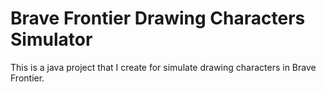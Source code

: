 # Brave Frontier Drawing Characters Simulator

This is a java project that I create for simulate drawing characters in Brave Frontier.
